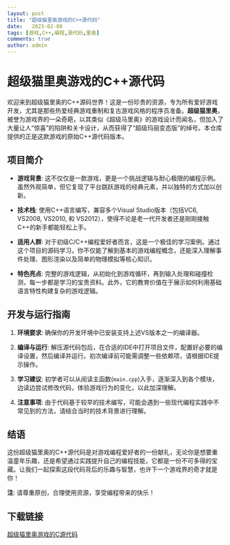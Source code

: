```yaml
---
layout: post
title: "超级猫里奥游戏的C++源代码"
date:   2023-02-08
tags: [游戏,C++,编程,源代码,里奥]
comments: true
author: admin
---
```

# 超级猫里奥游戏的C++源代码

欢迎来到超级猫里奥的C++源码世界！这是一份珍贵的资源，专为所有爱好游戏开发，尤其是那些热爱经典游戏重制和复古游戏风格的程序员准备。**超级猫里奥**，被誉为游戏界的一朵奇葩，以其类似《超级马里奥》的游戏设计而闻名，但加入了大量让人“惊喜”的陷阱和关卡设计，从而获得了“超级玛丽变态版”的绰号。本仓库提供的正是这款游戏的原始C++源代码版本。

## 项目简介

- **游戏背景**: 这不仅仅是一款游戏，更是一个挑战逻辑与耐心极限的编程示例。虽然外观简单，但它复现了平台跳跃游戏的经典元素，并以独特的方式加以创新。
  
- **技术栈**: 使用C++语言编写，兼容多个Visual Studio版本（包括VC6, VS2008, VS2010, 和 VS2012），使得不论是老一代开发者还是刚刚接触C++的新手都能轻松上手。

- **适用人群**: 对于初级C/C++编程爱好者而言，这是一个极佳的学习案例。通过这个项目的源码学习，你不仅能了解到基本的游戏编程概念，还能深入理解事件处理、图形渲染以及简单的物理模拟等核心知识。

- **特色亮点**: 完整的游戏逻辑，从初始化到游戏循环，再到输入处理和碰撞检测，每一步都是学习的宝贵资料。此外，它的教育价值在于展示如何利用基础语言特性构建复杂的游戏逻辑。

## 开发与运行指南

1. **环境要求**: 确保你的开发环境中已安装支持上述VS版本之一的编译器。
   
2. **编译与运行**: 解压源代码包后，在合适的IDE中打开项目文件，配置好必要的编译设置，然后编译并运行。初次编译前可能需调整一些依赖项，请根据IDE提示操作。

3. **学习建议**: 初学者可以从阅读主函数(`main.cpp`)入手，逐渐深入到各个模块，边读边尝试修改代码，体验游戏行为的变化，以此加深理解。

4. **注意事项**: 由于代码基于较早的技术编写，可能会遇到一些现代编程实践中不常见到的方法，请结合当时的技术背景进行理解。

## 结语

这份超级猫里奥的C++源代码是对游戏编程爱好者的一份献礼，无论你是想要重温童年乐趣，还是希望通过实践提升自己的编程技能，它都是一份不可多得的宝藏。让我们一起探索这段代码背后的乐趣与智慧，也许下一个游戏界的奇才就是你！

**注**: 请尊重原创，合理使用资源，享受编程带来的快乐！

## 下载链接

[超级猫里奥游戏的C源代码](https://pan.quark.cn/s/c27647b6fb29)